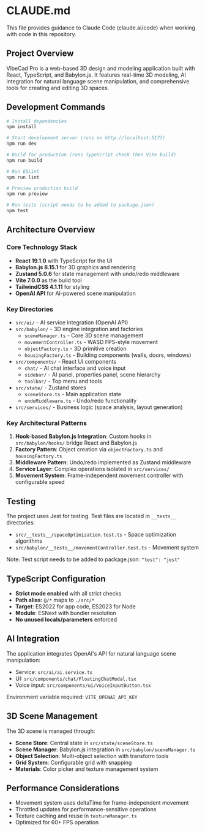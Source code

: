 # CLAUDE.md

This file provides guidance to Claude Code (claude.ai/code) when working with code in this repository.

## Project Overview

VibeCad Pro is a web-based 3D design and modeling application built with React, TypeScript, and Babylon.js. It features real-time 3D modeling, AI integration for natural language scene manipulation, and comprehensive tools for creating and editing 3D spaces.

## Development Commands

```bash
# Install dependencies
npm install

# Start development server (runs on http://localhost:5173)
npm run dev

# Build for production (runs TypeScript check then Vite build)
npm run build

# Run ESLint
npm run lint

# Preview production build
npm run preview

# Run tests (script needs to be added to package.json)
npm test
```

## Architecture Overview

### Core Technology Stack
- **React 19.1.0** with TypeScript for the UI
- **Babylon.js 8.15.1** for 3D graphics and rendering
- **Zustand 5.0.6** for state management with undo/redo middleware
- **Vite 7.0.0** as the build tool
- **TailwindCSS 4.1.11** for styling
- **OpenAI API** for AI-powered scene manipulation

### Key Directories

- `src/ai/` - AI service integration (OpenAI API)
- `src/babylon/` - 3D engine integration and factories
  - `sceneManager.ts` - Core 3D scene management
  - `movementController.ts` - WASD FPS-style movement
  - `objectFactory.ts` - 3D primitive creation
  - `housingFactory.ts` - Building components (walls, doors, windows)
- `src/components/` - React UI components
  - `chat/` - AI chat interface and voice input
  - `sidebar/` - AI panel, properties panel, scene hierarchy
  - `toolbar/` - Top menu and tools
- `src/state/` - Zustand stores
  - `sceneStore.ts` - Main application state
  - `undoMiddleware.ts` - Undo/redo functionality
- `src/services/` - Business logic (space analysis, layout generation)

### Key Architectural Patterns

1. **Hook-based Babylon.js Integration**: Custom hooks in `src/babylon/hooks/` bridge React and Babylon.js
2. **Factory Pattern**: Object creation via `objectFactory.ts` and `housingFactory.ts`
3. **Middleware Pattern**: Undo/redo implemented as Zustand middleware
4. **Service Layer**: Complex operations isolated in `src/services/`
5. **Movement System**: Frame-independent movement controller with configurable speed

## Testing

The project uses Jest for testing. Test files are located in `__tests__` directories:
- `src/__tests__/spaceOptimization.test.ts` - Space optimization algorithms
- `src/babylon/__tests__/movementController.test.ts` - Movement system

Note: Test script needs to be added to package.json: `"test": "jest"`

## TypeScript Configuration

- **Strict mode enabled** with all strict checks
- **Path alias**: `@/*` maps to `./src/*`
- **Target**: ES2022 for app code, ES2023 for Node
- **Module**: ESNext with bundler resolution
- **No unused locals/parameters** enforced

## AI Integration

The application integrates OpenAI's API for natural language scene manipulation:
- Service: `src/ai/ai.service.ts`
- UI: `src/components/chat/FloatingChatModal.tsx`
- Voice input: `src/components/ui/VoiceInputButton.tsx`

Environment variable required: `VITE_OPENAI_API_KEY`

## 3D Scene Management

The 3D scene is managed through:
- **Scene Store**: Central state in `src/state/sceneStore.ts`
- **Scene Manager**: Babylon.js integration in `src/babylon/sceneManager.ts`
- **Object Selection**: Multi-object selection with transform tools
- **Grid System**: Configurable grid with snapping
- **Materials**: Color picker and texture management system

## Performance Considerations

- Movement system uses deltaTime for frame-independent movement
- Throttled updates for performance-sensitive operations
- Texture caching and reuse in `textureManager.ts`
- Optimized for 60+ FPS operation